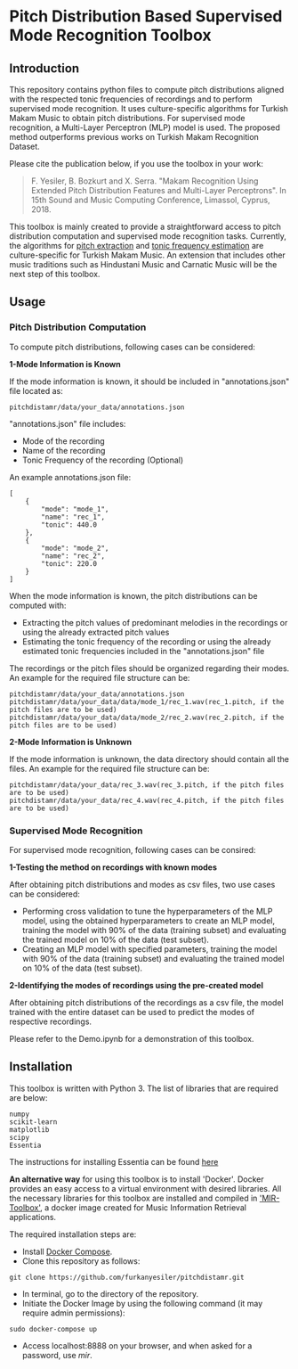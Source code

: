 # Pitch Distribution Based Supervised Mode Recognition Toolbox

## Introduction
This repository contains python files to compute pitch distributions aligned with the respected tonic frequencies of recordings and to perform supervised mode recognition. It uses culture-specific algorithms for Turkish Makam Music to obtain pitch distributions. For supervised mode recognition, a Multi-Layer Perceptron (MLP) model is used. The proposed method outperforms previous works on Turkish Makam Recognition Dataset.

Please cite the publication below, if you use the toolbox in your work:

> F. Yesiler, B. Bozkurt and X. Serra. "Makam Recognition Using Extended Pitch Distribution Features and Multi-Layer Perceptrons". In 15th Sound and Music Computing Conference, Limassol, Cyprus, 2018.

This toolbox is mainly created to provide a straightforward access to pitch distribution computation and supervised mode recognition tasks. Currently, the algorithms for [pitch extraction](https://github.com/sertansenturk/predominantmelodymakam) and [tonic frequency estimation](https://github.com/hsercanatli/tonicidentifier_makam) are culture-specific for Turkish Makam Music. An extension that includes other music traditions such as Hindustani Music and Carnatic Music will be the next step of this toolbox.

## Usage
### Pitch Distribution Computation

To compute pitch distributions, following cases can be considered:

**1-Mode Information is Known**

If the mode information is known, it should be included in "annotations.json" file located as:
```
pitchdistamr/data/your_data/annotations.json
```
"annotations.json" file includes:
* Mode of the recording
* Name of the recording
* Tonic Frequency of the recording (Optional)

An example annotations.json file:
```
[
    {
        "mode": "mode_1",
        "name": "rec_1",
        "tonic": 440.0
    },
    {
        "mode": "mode_2",
        "name": "rec_2",
        "tonic": 220.0
    }
]
```

When the mode information is known, the pitch distributions can be computed with:
* Extracting the pitch values of predominant melodies in the recordings or using the already extracted pitch values
* Estimating the tonic frequency of the recording or using the already estimated tonic frequencies included in the "annotations.json" file

The recordings or the pitch files should be organized regarding their modes. An example for the required file structure can be:
```
pitchdistamr/data/your_data/annotations.json
pitchdistamr/data/your_data/data/mode_1/rec_1.wav(rec_1.pitch, if the pitch files are to be used)
pitchdistamr/data/your_data/data/mode_2/rec_2.wav(rec_2.pitch, if the pitch files are to be used)
```

**2-Mode Information is Unknown**

If the mode information is unknown, the data directory should contain all the files. An example for the required file structure can be:
```
pitchdistamr/data/your_data/rec_3.wav(rec_3.pitch, if the pitch files are to be used)
pitchdistamr/data/your_data/rec_4.wav(rec_4.pitch, if the pitch files are to be used)
```

### Supervised Mode Recognition

For supervised mode recognition, following cases can be consired:

**1-Testing the method on recordings with known modes**

After obtaining pitch distributions and modes as csv files, two use cases can be considered:
* Performing cross validation to tune the hyperparameters of the MLP model, using the obtained hyperparameters to create an MLP model, training the model with 90% of the data (training subset) and evaluating the trained model on 10% of the data (test subset).
* Creating an MLP model with specified parameters, training the model with 90% of the data (training subset) and evaluating the trained model on 10% of the data (test subset).

**2-Identifying the modes of recordings using the pre-created model**

After obtaining pitch distributions of the recordings as a csv file, the model trained with the entire dataset can be used to predict the modes of respective recordings.

Please refer to the Demo.ipynb for a demonstration of this toolbox.

## Installation

This toolbox is written with Python 3. The list of libraries that are required are below:
```
numpy
scikit-learn
matplotlib
scipy
Essentia
```
The instructions for installing Essentia can be found [here](http://essentia.upf.edu/documentation/installing.html)

**An alternative way** for using this toolbox is to install 'Docker'. Docker provides an easy access to a virtual environment with desired libraries. All the necessary libraries for this toolbox are installed and compiled in ['MIR-Toolbox'](https://github.com/MTG/MIR-toolbox-docker), a docker image created for Music Information Retrieval applications.

The required installation steps are:
* Install [Docker Compose](https://docs.docker.com/compose/install/).
* Clone this repository as follows:
```
git clone https://github.com/furkanyesiler/pitchdistamr.git
```
* In terminal, go to the directory of the repository.
* Initiate the Docker Image by using the following command (it may require admin permissions):
```
sudo docker-compose up
```
* Access localhost:8888 on your browser, and when asked for a password, use *mir*.

